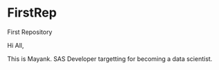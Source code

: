 # FirstRep
First Repository

Hi All,

This is Mayank.
SAS Developer targetting for becoming a data scientist.
